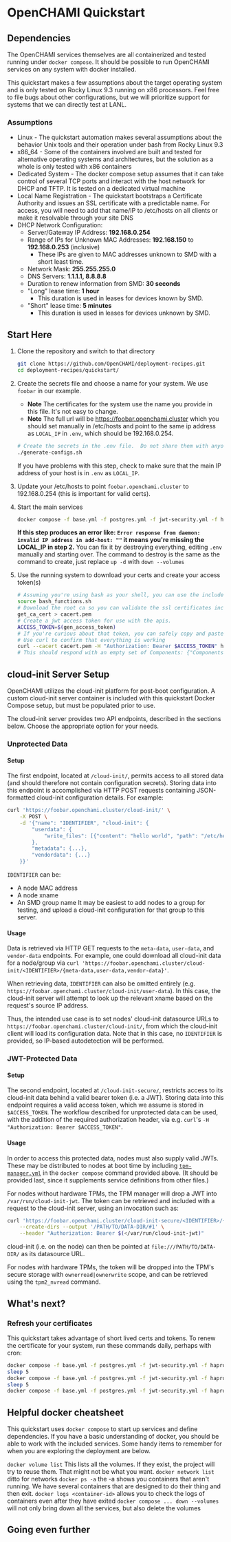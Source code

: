 # OpenCHAMI Quickstart

## Dependencies

The OpenCHAMI services themselves are all containerized and tested running under `docker compose`.  It should be possible to run OpenCHAMI services on any system with docker installed.

This quickstart makes a few assumptions about the target operating system and is only tested on Rocky Linux 9.3 running on x86 processors.  Feel free to file bugs about other configurations, but we will prioritize support for systems that we can directly test at LANL.

### Assumptions

* Linux - The quickstart automation makes several assumptions about the behavior Unix tools and their operation under bash from Rocky Linux 9.3
* x86_64 - Some of the containers involved are built and tested for alternative operating systems and architectures, but the solution as a whole is only tested with x86 containers
* Dedicated System - The docker compose setup assumes that it can take control of several TCP ports and interact with the host network for DHCP and TFTP.  It is tested on a dedicated virtual machine
* Local Name Registration - The quickstart bootstraps a Certificate Authority and issues an SSL certificate with a predictable name.  For access, you will need to add that name/IP to /etc/hosts on all clients or make it resolvable through your site DNS
* DHCP Network Configuration:
  * Server/Gateway IP Address: __192.168.0.254__
  * Range of IPs for Unknown MAC Addresses: __192.168.150__ to __192.168.0.253__ (inclusive)
    * These IPs are given to MAC addresses unknown to SMD with a short least time.
  * Network Mask: __255.255.255.0__
  * DNS Servers: __1.1.1.1, 8.8.8.8__
  * Duration to renew information from SMD: __30 seconds__
  * "Long" lease time: __1 hour__
    * This duration is used in leases for devices known by SMD.
  * "Short" lease time: __5 minutes__
    * This duration is used in leases for devices unknown by SMD.

## Start Here

1. Clone the repository and switch to that directory
   ```bash
   git clone https://github.com/OpenCHAMI/deployment-recipes.git
   cd deployment-recipes/quickstart/
   ```
1. Create the secrets file and choose a name for your system.  We use `foobar` in our example.
    - __Note__ The certificates for the system use the name you provide in this file.  It's not easy to change.
    - __Note__ The full url will be https://foobar.openchami.cluster which you should set manually in /etc/hosts and point to the same ip address as `LOCAL_IP` in `.env`, which should be 192.168.0.254.
   
   ```bash
   # Create the secrets in the .env file.  Do not share them with anyone. 
   ./generate-configs.sh
   ```
   If you have problems with this step, check to make sure that the main IP address of your host is in `.env` as `LOCAL_IP`.
1. Update your /etc/hosts to point `foobar.openchami.cluster` to 192.168.0.254 (this is important for valid certs).
1. Start the main services
   ```bash 
   docker compose -f base.yml -f postgres.yml -f jwt-security.yml -f haproxy-api-gateway.yml -f  openchami-svcs.yml -f autocert.yml -f coredhcp.yml -f configurator.yml up -d
   ```
   __If this step produces an error like: `Error response from daemon: invalid IP address in add-host: ""` it means you're missing the LOCAL_IP in step 2.__
   You can fix it by destroying everything, editing `.env` manually and starting over.  The command to destroy is the same as the command to create, just replace `up -d` with `down --volumes`
1. Use the running system to download your certs and create your access token(s)
   ```bash
   # Assuming you're using bash as your shell, you can use the included functions to simplify interactions with your new OpenCHAMI system.
   source bash_functions.sh
   # Download the root ca so you can validate the ssl certificates included with your system
   get_ca_cert > cacert.pem
   # Create a jwt access token for use with the apis.
   ACCESS_TOKEN=$(gen_access_token)
   # If you're curious about that token, you can safely copy and paste it into https://jwt.io to learn more.
   # Use curl to confirm that everything is working
   curl --cacert cacert.pem -H "Authorization: Bearer $ACCESS_TOKEN" https://foobar.openchami.cluster/hsm/v2/State/Components
   # This should respond with an empty set of Components: {"Components":[]}
   ```


## cloud-init Server Setup

OpenCHAMI utilizes the cloud-init platform for post-boot configuration.
A custom cloud-init server container is included with this quickstart Docker Compose setup, but must be populated prior to use.

The cloud-init server provides two API endpoints, described in the sections below.
Choose the appropriate option for your needs.

### Unprotected Data

#### Setup
The first endpoint, located at `/cloud-init/`, permits access to all stored data (and should therefore not contain configuration secrets).
Storing data into this endpoint is accomplished via HTTP POST requests containing JSON-formatted cloud-init configuration details.
For example:
```bash
curl 'https://foobar.openchami.cluster/cloud-init/' \
    -X POST \
    -d '{"name": "IDENTIFIER", "cloud-init": {
        "userdata": {
            "write_files": [{"content": "hello world", "path": "/etc/hello"}]
        },
        "metadata": {...},
        "vendordata": {...}
    }}'
```
`IDENTIFIER` can be:
- A node MAC address
- A node xname
- An SMD group name
It may be easiest to add nodes to a group for testing, and upload a cloud-init configuration for that group to this server.

#### Usage
Data is retrieved via HTTP GET requests to the `meta-data`, `user-data`, and `vendor-data` endpoints.
For example, one could download all cloud-init data for a node/group via `curl 'https://foobar.openchami.cluster/cloud-init/<IDENTIFIER>/{meta-data,user-data,vendor-data}'`.

When retrieving data, `IDENTIFIER` can also be omitted entirely (e.g. `https://foobar.openchami.cluster/cloud-init/user-data`).
In this case, the cloud-init server will attempt to look up the relevant xname based on the request's source IP address.

Thus, the intended use case is to set nodes' cloud-init datasource URLs to `https://foobar.openchami.cluster/cloud-init/`, from which the cloud-init client will load its configuration data.
Note that in this case, no `IDENTIFIER` is provided, so IP-based autodetection will be performed.

### JWT-Protected Data

#### Setup
The second endpoint, located at `/cloud-init-secure/`, restricts access to its cloud-init data behind a valid bearer token (i.e. a JWT).
Storing data into this endpoint requires a valid access token, which we assume is stored in `$ACCESS_TOKEN`.
The workflow described for unprotected data can be used, with the addition of the required authorization header, via e.g. `curl`'s `-H "Authorization: Bearer $ACCESS_TOKEN"`.

#### Usage
In order to access this protected data, nodes must also supply valid JWTs.
These may be distributed to nodes at boot time by including [`tpm-manager.yml`](tpm-manager.yml) in the `docker compose` command provided above.
(It should be provided last, since it supplements service definitions from other files.)

For nodes without hardware TPMs, the TPM manager will drop a JWT into `/var/run/cloud-init-jwt`.
The token can be retrieved and included with a request to the cloud-init server, using an invocation such as:
```bash
curl 'https://foobar.openchami.cluster/cloud-init-secure/<IDENTIFIER>/{meta-data,user-data,vendor-data}' \
    --create-dirs --output '/PATH/TO/DATA-DIR/#1' \
    --header "Authorization: Bearer $(</var/run/cloud-init-jwt)"
```
cloud-init (i.e. on the node) can then be pointed at `file:///PATH/TO/DATA-DIR/` as its datasource URL.

For nodes *with* hardware TPMs, the token will be dropped into the TPM's secure storage with `ownerread|ownerwrite` scope, and can be retrieved using the `tpm2_nvread` command.


## What's next?

### Refresh your certificates

This quickstart takes advantage of short lived certs and tokens.  To renew the certificate for your system, run these commands daily, perhaps with cron:

```bash
docker compose -f base.yml -f postgres.yml -f jwt-security.yml -f haproxy-api-gateway.yml -f openchami-svcs.yml -f autocert.yml  restart acme-register
sleep 5
docker compose -f base.yml -f postgres.yml -f jwt-security.yml -f haproxy-api-gateway.yml -f openchami-svcs.yml -f autocert.yml  restart acme-deploy
sleep 5
docker compose -f base.yml -f postgres.yml -f jwt-security.yml -f haproxy-api-gateway.yml -f openchami-svcs.yml -f autocert.yml  restart haproxy

```

## Helpful docker cheatsheet

This quickstart uses `docker compose` to start up services and define dependencies.  If you have a basic understanding of docker, you should be able to work with the included services.  Some handy items to remember for when you are exploring the deployment are below.


`docker volume list` This lists all the volumes.  If they exist, the project will try to reuse them.  That might not be what you want.
`docker network list` ditto for networks
`docker ps -a` the -a shows you containers that aren't running.  We have several containers that are designed to do their thing and then exit.
`docker logs <container-id>` allows you to check the logs of containers even after they have exited
`docker compose ... down --volumes` will not only bring down all the services, but also delete the volumes

## Going even further
